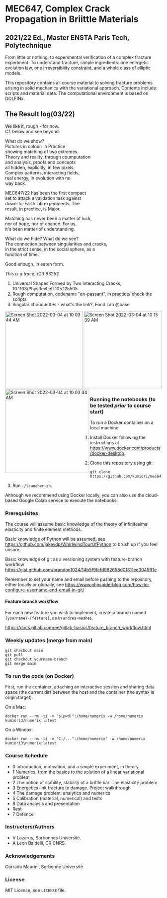 # MEC647, Complex Crack Propagation in Briittle Materials
## 2021/22 Ed., Master ENSTA Paris Tech, Polytechnique

From little or nothing, to experimental verification of a complex fracture experiment.
To understand fracture, simple ingredients: one energetic evolution law, one irreversibility constraint, and a whole class of elliptic models.

This repository contains all course material to solving fracture problems arising in solid mechanics with
the variational approach. 
Contents include: scripts and material data.
The computational environment is based on DOLFINx. 

## The Result log(03/22)

We like it, rough - for now.\
Cf. below and see beyond.

What do we show? \
Pictures in colour: in Practice \
showing matching of two extremes. \
Theory and reality, through coumputation \
and analysis, proofs and concepts \
all hidden, explicitly, in few pixels.\
Complex patterns, interacting fields, \
real energy, in evolution with no \
way back.

MEC647/22 has been the first compact \
set to attack a validation task against \
down-to-Earth lab experiments. The \
result, in practice, is Major. 

Matching has never been a matter of luck, \
nor of hope, nor of chance. For us, \
it's been matter of understanding.

What do we hide? What do we see? \
The connection between singularities and cracks, \
in the strict sense, in the social sphere, as a \
function of time.

Good enough, in eaten form.

_This is a trace._
/CR 83252

1) Universal Shapes Formed by Two Interacting Cracks, 10.1103/PhysRevLett.105.125505
2) Rough computation, codename "en-passant", in practice/ check the scripts
3) Singular chouquettes - what's the link?, Food Lab @base 

<img width="250" align="left" alt="Screen Shot 2022-03-04 at 10 03 44 AM" src="https://user-images.githubusercontent.com/2798610/156734844-ac56dec7-5689-454d-acca-10ca8392b204.png">
<img width="270" align="left" alt="Screen Shot 2022-03-04 at 10 03 44 AM" src="https://user-images.githubusercontent.com/2798610/156734995-cac46287-2b2d-42f2-8338-0ca9800abd37.png">
<img width="250" alt="Screen Shot 2022-03-04 at 10 15 39 AM" src="https://user-images.githubusercontent.com/2798610/156734790-8db34e2a-6a28-4314-bc64-a187b34a6ae9.png">


### Running the notebooks (to be tested *prior* to course start)

To run a Docker container on a local machine.

1. Install Docker following the instructions at
   https://www.docker.com/products/docker-desktop.

2. Clone this repository using git:

       git clone https://github.com/kumiori/mec647.git

3. Run `./launcher.sh`.

Although we recommend using Docker locally, you can also use the cloud-based Google Colab service to execute the notebooks:

### Prerequisites

The course will assume basic knowledge of the theory of infinitesimal elasticity and
finite element methods.

Basic knowledge of Python will be assumed, see https://github.com/jakevdp/WhirlwindTourOfPython
to brush up if you feel unsure.

Basic knowledge of git as a versioning system with feature-branch workflow
https://gist.github.com/brandon1024/14b5f9fcfd982658d01811ee3045ff1e

Remember to set your name and email before pushing to the repository,
either locally or globally, see https://www.phpspiderblog.com/how-to-configure-username-and-email-in-git/

#### Feature branch workflow

For each new feature you wish to implement, create a branch named ```{yourname}-{feature}```, 
as in ```andres-meshes```.

https://docs.gitlab.com/ee/gitlab-basics/feature_branch_workflow.html



### Weekly updates (merge from main)
```
git checkout main
git pull
git checkout yourname-branch
git merge main
```
### To run the code (on Docker)

First, run the container, attaching an interactive session and sharing data space 
(the current dir) between the host and the container (the syntax is origin:target).

On a Mac:
```
docker run --rm -ti -v "$(pwd)":/home/numerix -w /home/numerix kumiori3/numerix:latest
```

On a Windox:
```
docker run --rm -ti -v "C:/...":/home/numerix" -w /home/numerix kumiori3\numerix:latest
```

### Course Schedule


- 0 Introduction, motivation, and a simple experiment, in theory.
- 1 Numerics, from the basics to the solution of a linear variational problem 
- 2 The notion of stability, stability of a brittle bar. The elasticity problem
- 3 Energetics link fracture to damage. Project walkthrough 
- 4 The damage problem: analytics and numerics
- 5 Calibration (material, numerical) and tests
- 6 Data analysis and presentation
- Rest
- 7 Defence


### Instructors/Authors

- V Lazarus, Sorbonnes Université.
- A Leon Baldelli, CR CNRS.

### Acknowledgements

Corrado Maurini, Sorbonne Université

### License

MIT License, see `LICENSE` file.
